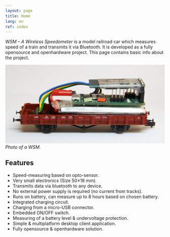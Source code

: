 ```yaml
---
layout: page
title: Home
lang: en
ref: index
---
```


*WSM – A Wireless Speedometer* is a model railroad car which measures speed of a
train and transmits it via Bluetooth. It is developed as a fully opensource and
openhardware project. This page contains basic info about the project.

![Photo of a WSM](/assets/img/wsm-3d.jpg)
*Photo of a WSM.*

## Features

 * Speed-measuring based on opto-sensor.
 * Very small electronics (Size 50×18 mm).
 * Transmits data via bluetooth to any device.
 * No external power supply is required (no current from tracks).
 * Runs on battery, can measure up to 8 hours based on chosen battery.
 * Integrated charging circuit.
 * Charging from a micro-USB connector.
 * Embedded ON/OFF switch.
 * Measuring of a battery level & undervoltage protection.
 * Simple & multiplatform desktop client application.
 * Fully opensource & openhardware solution.

